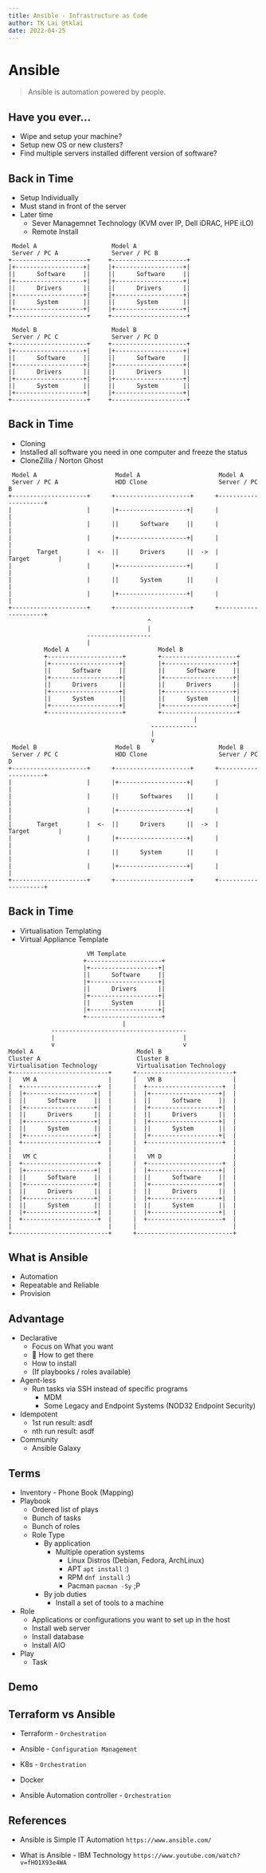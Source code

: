 ```yaml
---
title: Ansible - Infrastructure as Code
author: TK Lai @tklai
date: 2022-04-25
---
```


# Ansible

> Ansible is automation powered by people.

## Have you ever...

- Wipe and setup your machine?
- Setup new OS or new clusters?
- Find multiple servers installed different version of software?

## Back in Time

- Setup Individually
- Must stand in front of the server
- Later time
    - Sever Managemnet Technology (KVM over IP, Dell iDRAC, HPE iLO)
    - Remote Install

```
 Model A                     Model A
 Server / PC A               Server / PC B
+---------------------+     +---------------------+
|+-------------------+|     |+-------------------+|
||      Software     ||     ||      Software     ||
|+-------------------+|     |+-------------------+|
||      Drivers      ||     ||      Drivers      ||
|+-------------------+|     |+-------------------+|
||      System       ||     ||      System       ||
|+-------------------+|     |+-------------------+|
+---------------------+     +---------------------+

 Model B                     Model B
 Server / PC C               Server / PC D
+---------------------+     +---------------------+
|+-------------------+|     |+-------------------+|
||      Software     ||     ||      Software     ||
|+-------------------+|     |+-------------------+|
||      Drivers      ||     ||      Drivers      ||
|+-------------------+|     |+-------------------+|
||      System       ||     ||      System       ||
|+-------------------+|     |+-------------------+|
+---------------------+     +---------------------+
```

## Back in Time

- Cloning
- Installed all software you need in one computer and freeze the status
- CloneZilla / Norton Ghost

```
 Model A                      Model A                      Model A
 Server / PC A                HDD Clone                    Server / PC B
+---------------------+      +---------------------+      +---------------------+
|                     |      |+-------------------+|      |                     |
|                     |      ||      Software     ||      |                     |
|                     |      |+-------------------+|      |                     |
|       Target        |  <-  ||      Drivers      ||  ->  |       Target        |
|                     |      |+-------------------+|      |                     |
|                     |      ||      System       ||      |                     |
|                     |      |+-------------------+|      |                     |
+---------------------+      +---------------------+      +---------------------+
                                       ^
                                       |
                      ------------------
                      |
          Model A                         Model B
          +---------------------+         +---------------------+
          |+-------------------+|         |+-------------------+|
          ||      Software     ||         ||      Software     ||
          |+-------------------+|         |+-------------------+|
          ||      Drivers      ||         ||      Drivers      ||
          |+-------------------+|         |+-------------------+|
          ||      System       ||         ||      System       ||
          |+-------------------+|         |+-------------------+|
          +---------------------+         +---------------------+
                                                    |
                                        -------------
                                        |
                                        v
 Model B                      Model B                      Model B
 Server / PC C                HDD Clone                    Server / PC D
+---------------------+      +---------------------+      +---------------------+
|                     |      |+-------------------+|      |                     |
|                     |      ||      Softwares    ||      |                     |
|                     |      |+-------------------+|      |                     |
|       Target        |  <-  ||      Drivers      ||  ->  |       Target        |
|                     |      |+-------------------+|      |                     |
|                     |      ||      System       ||      |                     |
|                     |      |+-------------------+|      |                     |
+---------------------+      +---------------------+      +---------------------+
```

## Back in Time

- Virtualisation Templating
- Virtual Appliance Template

```
                      VM Template
                     +---------------------+
                     |+-------------------+|
                     ||      Software     ||
                     |+-------------------+|
                     ||      Drivers      ||
                     |+-------------------+|
                     ||      System       ||
                     |+-------------------+|
                     +---------------------+
                                |
            --------------------------------------
            |                                    |
            v                                    v
Model A                             Model B
Cluster A                           Cluster B
Virtualisation Technology           Virtualisation Technology
+---------------------------+      +---------------------------+
|   VM A                    |      |   VM B                    |
|  +---------------------+  |      |  +---------------------+  |
|  |+-------------------+|  |      |  |+-------------------+|  |
|  ||      Software     ||  |      |  ||      Software     ||  |
|  |+-------------------+|  |      |  |+-------------------+|  |
|  ||      Drivers      ||  |      |  ||      Drivers      ||  |
|  |+-------------------+|  |      |  |+-------------------+|  |
|  ||      System       ||  |      |  ||      System       ||  |
|  |+-------------------+|  |      |  |+-------------------+|  |
|  +---------------------+  |      |  +---------------------+  |
|                           |      |                           |
|   VM C                    |      |   VM D                    |
|  +---------------------+  |      |  +---------------------+  |
|  |+-------------------+|  |      |  |+-------------------+|  |
|  ||      Software     ||  |      |  ||      Software     ||  |
|  |+-------------------+|  |      |  |+-------------------+|  |
|  ||      Drivers      ||  |      |  ||      Drivers      ||  |
|  |+-------------------+|  |      |  |+-------------------+|  |
|  ||      System       ||  |      |  ||      System       ||  |
|  |+-------------------+|  |      |  |+-------------------+|  |
|  +---------------------+  |      |  +---------------------+  |
|                           |      |                           |
+---------------------------+      +---------------------------+
```

## What is Ansible

- Automation
- Repeatable and Reliable
- Provision

## Advantage

- Declarative
  - Focus on What you want
  -  How to get there
  - How to install
  - (If playbooks / roles available)
- Agent-less
  - Run tasks via SSH instead of specific programs
    - MDM
    - Some Legacy and Endpoint Systems (NOD32 Endpoint Security)
- Idempotent
    - 1st run result: asdf
    - nth run result: asdf
- Community
  - Ansible Galaxy

## Terms

- Inventory - Phone Book (Mapping)
- Playbook
    - Ordered list of plays
    - Bunch of tasks
    - Bunch of roles
    - Role Type
        - By application
            - Multiple operation systems
                - Linux Distros (Debian, Fedora, ArchLinux)
                - APT `apt install` :)
                - RPM `dnf install` :)
                - Pacman `pacman -Sy` ;P
        - By job duties
            - Install a set of tools to a machine
- Role
    - Applications or configurations you want to set up in the host
    - Install web server
    - Install database
    - Install AIO
- Play
    - Task

## Demo

## Terraform vs Ansible

- Terraform - `Orchestration`
- Ansible - `Configuration Management`

- K8s - `Orchestration`
- Docker

- Ansible Automation controller - `Orchestration`

## References

- Ansible is Simple IT Automation
  `https://www.ansible.com/`

- What is Ansible - IBM Technology
  `https://www.youtube.com/watch?v=fHO1X93e4WA`
